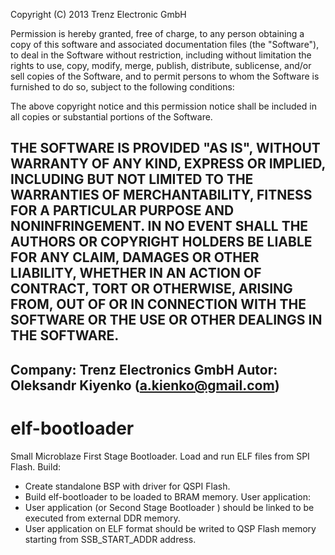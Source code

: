 Copyright (C) 2013 Trenz Electronic GmbH

Permission is hereby granted, free of charge, to any person obtaining a 
copy of this software and associated documentation files (the "Software"), 
to deal in the Software without restriction, including without limitation 
the rights to use, copy, modify, merge, publish, distribute, sublicense, 
and/or sell copies of the Software, and to permit persons to whom the 
Software is furnished to do so, subject to the following conditions:
 
The above copyright notice and this permission notice shall be included 
in all copies or substantial portions of the Software.

THE SOFTWARE IS PROVIDED "AS IS", WITHOUT WARRANTY OF ANY KIND, EXPRESS 
OR IMPLIED, INCLUDING BUT NOT LIMITED TO THE WARRANTIES OF MERCHANTABILITY, 
FITNESS FOR A PARTICULAR PURPOSE AND NONINFRINGEMENT. IN NO EVENT SHALL THE 
AUTHORS OR COPYRIGHT HOLDERS BE LIABLE FOR ANY CLAIM, DAMAGES OR OTHER 
LIABILITY, WHETHER IN AN ACTION OF CONTRACT, TORT OR OTHERWISE, ARISING 
FROM, OUT OF OR IN CONNECTION WITH THE SOFTWARE OR THE USE OR OTHER DEALINGS 
IN THE SOFTWARE.
-------------------------------------------------------------------------------
Company: Trenz Electronics GmbH
Autor: Oleksandr Kiyenko (a.kienko@gmail.com)
-------------------------------------------------------------------------------
elf-bootloader
==============
Small Microblaze First Stage Bootloader. Load and run ELF files from SPI Flash.
Build:
- Create standalone BSP with driver for QSPI Flash.
- Build elf-bootloader to be loaded to BRAM memory.
User application:
- User application (or Second Stage Bootloader ) should be linked to be 
	executed from external DDR memory.
- User application on ELF format should be writed to QSP Flash memory starting 
	from SSB_START_ADDR address.

